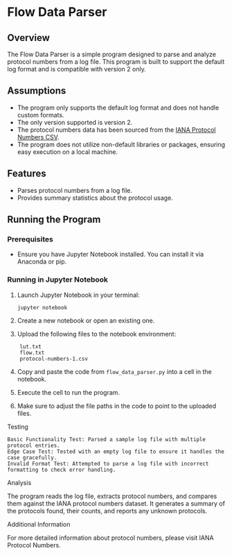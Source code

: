 # Flow Data Parser

## Overview
The Flow Data Parser is a simple program designed to parse and analyze protocol numbers from a log file. This program is built to support the default log format and is compatible with version 2 only.

## Assumptions
- The program only supports the default log format and does not handle custom formats.
- The only version supported is version 2.
- The protocol numbers data has been sourced from the [IANA Protocol Numbers CSV](https://www.iana.org/assignments/protocol-numbers/protocol-numbers.csv).
- The program does not utilize non-default libraries or packages, ensuring easy execution on a local machine.

## Features
- Parses protocol numbers from a log file.
- Provides summary statistics about the protocol usage.

## Running the Program

### Prerequisites
- Ensure you have Jupyter Notebook installed. You can install it via Anaconda or pip.

### Running in Jupyter Notebook
1. Launch Jupyter Notebook in your terminal:

   ```bash
   jupyter notebook
2. Create a new notebook or open an existing one.

3. Upload the following files to the notebook environment:
```
    lut.txt
    flow.txt
    protocol-numbers-1.csv
```
4. Copy and paste the code from ```flow_data_parser.py``` into a cell in the notebook.

5. Execute the cell to run the program.

6. Make sure to adjust the file paths in the code to point to the uploaded files.

Testing

    Basic Functionality Test: Parsed a sample log file with multiple protocol entries.
    Edge Case Test: Tested with an empty log file to ensure it handles the case gracefully.
    Invalid Format Test: Attempted to parse a log file with incorrect formatting to check error handling.

Analysis

The program reads the log file, extracts protocol numbers, and compares them against the IANA protocol numbers dataset. It generates a summary of the protocols found, their counts, and reports any unknown protocols.

Additional Information

For more detailed information about protocol numbers, please visit IANA Protocol Numbers.

